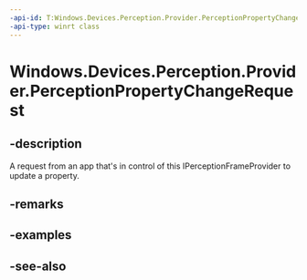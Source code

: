 ```yaml
---
-api-id: T:Windows.Devices.Perception.Provider.PerceptionPropertyChangeRequest
-api-type: winrt class
---
```


<!-- Class syntax.
public class PerceptionPropertyChangeRequest : Windows.Devices.Perception.Provider.IPerceptionPropertyChangeRequest
-->

# Windows.Devices.Perception.Provider.PerceptionPropertyChangeRequest

## -description
A request from an app that's in control of this IPerceptionFrameProvider to update a property.

## -remarks

## -examples

## -see-also
